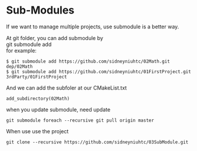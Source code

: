 # Sub-Modules

If we want to manage multiple projects, use submodule is a better way.

At git folder, you can add submodule by  
git submodule add <git-project> <final-path>  
for example:
```
$ git submodule add https://github.com/sidneyniuhtc/02Math.git dep/02Math
$ git submodule add https://github.com/sidneyniuhtc/01FirstProject.git 3rdParty/01FirstProject
```
And we can add the subfoler at our CMakeList.txt
```
add_subdirectory(02Math)
```

when you update submodule, need update
```
git submodule foreach --recursive git pull origin master
```
  
When use use the project
```
git clone --recursive https://github.com/sidneyniuhtc/03SubModule.git
```

